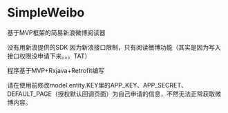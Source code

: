 # SimpleWeibo
基于MVP框架的简易新浪微博阅读器

没有用新浪提供的SDK
因为新浪接口限制，只有阅读微博功能（其实是因为写入接口权限没申请下来。。。TAT）

程序基于MVP+Rxjava+Retrofit编写

请在使用前修改model.entity.KEY里的APP_KEY、APP_SECRET、DEFAULT_PAGE（授权默认回调页面）为自己申请的信息，不然无法正常获取微博内容。
